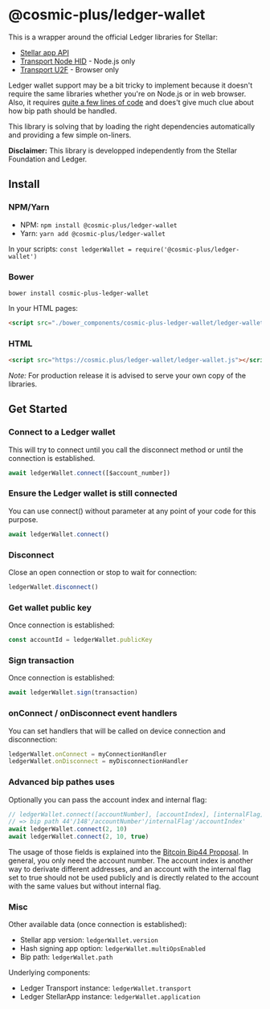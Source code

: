 # @cosmic-plus/ledger-wallet

This is a wrapper around the official Ledger libraries for Stellar:

* [Stellar app API](https://www.npmjs.com/package/@ledgerhq/hw-app-str)
* [Transport Node HID](https://www.npmjs.com/package/@ledgerhq/hw-transport-node-hid) - Node.js only
* [Transport U2F](https://www.npmjs.com/package/@ledgerhq/hw-transport-u2f) - Browser only

Ledger wallet support may be a bit tricky to implement because it doesn't
require the same libraries whether you're on Node.js or in web browser. Also, 
it requires [quite a few lines of 
code](https://github.com/cosmic-plus/ledger-wallet/blob/master/src/ledger.js) 
and does't give much clue about how bip path should be handled.

This library is solving that by loading the right dependencies automatically and
providing a few simple on-liners.

**Disclaimer:** This library is developped independently from the Stellar 
Foundation and Ledger.

## Install

### NPM/Yarn

* NPM: `npm install @cosmic-plus/ledger-wallet`
* Yarn: `yarn add @cosmic-plus/ledger-wallet`

In your scripts: `const ledgerWallet = require('@cosmic-plus/ledger-wallet')`

### Bower

`bower install cosmic-plus-ledger-wallet`

In your HTML pages:

```HTML
<script src="./bower_components/cosmic-plus-ledger-wallet/ledger-wallet.js"></script>
```

### HTML

```HTML
<script src="https://cosmic.plus/ledger-wallet/ledger-wallet.js"></script>
```

*Note:* For production release it is advised to serve your own copy of the 
libraries.

## Get Started

### Connect to a Ledger wallet

This will try to connect until you call the disconnect method or until the
connection is established.

```js
await ledgerWallet.connect([$account_number])
```

### Ensure the Ledger wallet is still connected

You can use connect() without parameter at any point of your code for this
purpose.

```js
await ledgerWallet.connect()
```

### Disconnect

Close an open connection or stop to wait for connection:

```js
ledgerWallet.disconnect()
```

### Get wallet public key

Once connection is established:

```js
const accountId = ledgerWallet.publicKey
```

### Sign transaction

Once connection is established:

```js
await ledgerWallet.sign(transaction)
```

### onConnect / onDisconnect event handlers

You can set handlers that will be called on device connection and disconnection:

```js
ledgerWallet.onConnect = myConnectionHandler
ledgerWallet.onDisconnect = myDisconnectionHandler
```

### Advanced bip pathes uses

Optionally you can pass the account index and internal flag:

```js
// ledgerWallet.connect([accountNumber], [accountIndex], [internalFlag])
// => bip path 44'/148'/accountNumber'/internalFlag'/accountIndex'
await ledgerWallet.connect(2, 10)
await ledgerWallet.connect(2, 10, true)
```

The usage of those fields is explained into the [Bitcoin Bip44 
Proposal](https://github.com/bitcoin/bips/blob/master/bip-0044.mediawiki). In 
general, you only need the account number. The account index is another way to 
derivate different addresses, and an account with the internal flag set to true 
should not be used publicly and is directly related to the account with the 
same values but without internal flag.


### Misc

Other available data (once connection is established):

* Stellar app version: `ledgerWallet.version`
* Hash signing app option: `ledgerWallet.multiOpsEnabled`
* Bip path: `ledgerWallet.path`

Underlying components:

* Ledger Transport instance: `ledgerWallet.transport`
* Ledger StellarApp instance: `ledgerWallet.application`
